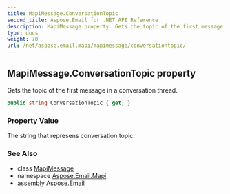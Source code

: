 ```yaml
---
title: MapiMessage.ConversationTopic
second_title: Aspose.Email for .NET API Reference
description: MapiMessage property. Gets the topic of the first message in a conversation thread
type: docs
weight: 70
url: /net/aspose.email.mapi/mapimessage/conversationtopic/
---
```

## MapiMessage.ConversationTopic property

Gets the topic of the first message in a conversation thread.

```csharp
public string ConversationTopic { get; }
```

### Property Value

The string that represens conversation topic.

### See Also

* class [MapiMessage](../)
* namespace [Aspose.Email.Mapi](../../mapimessage/)
* assembly [Aspose.Email](../../../)


